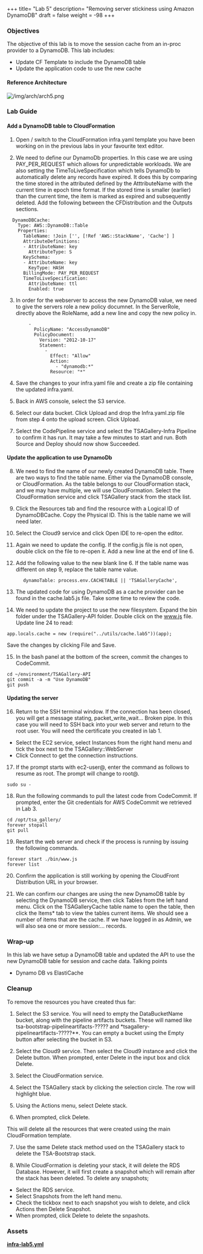 +++
title= "Lab 5"
description= "Removing server stickiness using Amazon DynamoDB"
draft = false
weight = -98
+++

### Objectives

The objective of this lab is to move the session cache from an in-proc provider to a DynamoDB. This lab includes:

- Update CF Template to include the DynamoDB table
- Update the application code to use the new cache

#### Reference Architecture

![/img/arch/arch5.png](/img/arch/arch5.png)

### Lab Guide

#### Add a DynamoDB table to CloudFormation

1) Open / switch to the CloudFormation infra.yaml template you have been working on in the previous labs in your favourite text editor.

2) We need to define our DynamoDb properties. In this case we are using PAY_PER_REQUEST which allows for unpredictable workloads. We are also setting the TimeToLiveSpecification which tells DynamoDb to automatically delete any records have expired. It does this by comparing the time stored in the attributed defined by the AtttributeName with the current time in epoch time format. If the stored time is smaller (earlier) than the current time, the item is marked as expired and subsequently deleted. Add the following between the CFDistribution and the Outputs sections.

```
  DynamoDBCache:
    Type: AWS::DynamoDB::Table
    Properties:
      TableName: !Join ['', [!Ref 'AWS::StackName', 'Cache'] ]
      AttributeDefinitions:
      - AttributeName: key
        AttributeType: S
      KeySchema:
      - AttributeName: key
        KeyType: HASH
      BillingMode: PAY_PER_REQUEST
      TimeToLiveSpecification:
        AttributeName: ttl
        Enabled: true
```

3) In order for the webserver to access the new DynamoDB value, we need to give the servers role a new policy documnet. In the ServerRole, directly above the RoleName, add a new line and copy the new policy in.

```
        -
          PolicyName: "AccessDynamoDB"
          PolicyDocument: 
            Version: "2012-10-17"
            Statement: 
              - 
                Effect: "Allow"
                Action: 
                  - "dynamodb:*"
                Resource: "*"
```

4) Save the changes to your infra.yaml file and create a zip file containing the updated infra.yaml.

5) Back in AWS console, select the S3 service.

6) Select our data bucket. Click Upload and drop the Infra.yaml.zip file from step 4 onto the upload screen. Click Upload.

7) Select the CodePipeline service and select the TSAGallery-Infra Pipeline to confirm it has run. It may take a few minutes to start and run. Both Source and Deploy should now show Succeeded.

#### Update the application to use DynamoDb

8) We need to find the name of our newly created DynamoDB table. There are two ways to find the table name. Either via the DynamoDB console, or CloudFormation. As the table belongs to our CloudFormation stack, and we may have multiple, we will use CloudFormation. Select the CloudFormation service and click TSAGallery stack from the stack list.

9) Click the Resources tab and find the resource with a Logical ID of DynamoDBCache. Copy the Physical ID. This is the table name we will need later.

10) Select the Cloud9 service and click Open IDE to re-open the editor.

11) Again we need to update the config. If the config.js file is not open, double click on the file to re-open it. Add a new line at the end of line 6.

12) Add the following value to the new blank line 6. If the table name was different on step 9, replace the table name value.

```
      dynamoTable: process.env.CACHETABLE || 'TSAGalleryCache',
```

13) The updated code for using DynamoDB as a cache provider can be found in the cache.lab5.js file. Take some time to review the code.

14) We need to update the project to use the new filesystem. Expand the bin folder under the TSAGallery-API folder. Double click on the www.js file. Update line 24 to read:

```
app.locals.cache = new (require("../utils/cache.lab5"))(app);
```

Save the changes by clicking File and Save.

15) In the bash panel at the bottom of the screen, commit the changes to CodeCommit.

```
cd ~/environment/TSAGallery-API
git commit -a -m "Use DynamoDB"
git push
```

#### Updating the server

16) Return to the SSH terminal window. If the connection has been closed, you will get a message stating, packet_write_wait... Broken pipe. In this case you will need to SSH back into your web server and return to the root user. You will need the certificate you created in lab 1.

- Select the EC2 service, select Instances from the right hand menu and tick the box next to the TSAGallery::WebServer
- Click Connect to get the connection instructions.

17) If the prompt starts with ec2-user@, enter the command as follows to resume as root. The prompt will change to root@.

```
sudo su -
```

18) Run the following commands to pull the latest code from CodeCommit. If prompted, enter the Git credentials for AWS CodeCommit we retrieved in Lab 3.

```
cd /opt/tsa_gallery/
forever stopall
git pull
```

19) Restart the web server and check if the process is running by issuing the following commands.

```
forever start ./bin/www.js
forever list
```

20) Confirm the application is still working by opening the CloudFront Distribution URL in your browser.

21) We can confirm our changes are using the new DynamoDB table by selecting the DynamoDB service, then click Tables from the left hand menu. Click on the TSAGalleryCache table name to open the table, then click the Items* tab to view the tables current items. We should see a number of items that are the cache. If we have logged in as Admin, we will also sea one or more session:... records.

### Wrap-up

In this lab we have setup a DynamoDB table and updated the API to use the new DynamoDB table for session and cache data.
Talking points

- Dynamo DB vs ElastiCache

### Cleanup

To remove the resources you have created thus far:

1) Select the S3 service. You will need to empty the DataBucketName bucket, along with the pipeline artifacts buckets. These will named like tsa-bootstrap-pipelineartifacts-????? and *tsagallery-pipelineartifacts-?????**. You can empty a bucket using the Empty button after selecting the bucket in S3.

2) Select the Cloud9 service. Then select the Cloud9 instance and click the Delete button. When prompted, enter Delete in the input box and click Delete.

3) Select the CloudFormation service.

4) Select the TSAGallery stack by clicking the selection circle. The row will highlight blue.

5) Using the Actions menu, select Delete stack.

6) When prompted, click Delete.

This will delete all the resources that were created using the main CloudFormation template.

7) Use the same Delete stack method used on the TSAGallery stack to delete the TSA-Bootstrap stack.

8) While CloudFormation is deleting your stack, it will delete the RDS Database. However, it will first create a snapshot which will remain after the stack has been deleted. To delete any snapshots;

- Select the RDS service.
- Select Snapshots from the left hand menu.
- Check the tickbox next to each snapshot you wish to delete, and click Actions then Delete Snapshot.
- When prompted, click Delete to delete the snpashots.

### Assets

**[infra-lab5.yml](/assets/cloudformation/infra-lab5.yml)**

